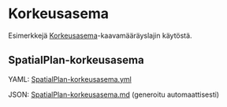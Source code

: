 # Korkeusasema

Esimerkkejä [Korkeusasema](http://uri.suomi.fi/codelist/rytj/RY_Kaavamaarayslaji/code/korkeusasema)-kaavamääräyslajin käytöstä.

## SpatialPlan-korkeusasema

YAML: [SpatialPlan-korkeusasema.yml](./SpatialPlan-korkeusasema.yml)

JSON: [SpatialPlan-korkeusasema.md](./SpatialPlan-korkeusasema.md) (generoitu automaattisesti)